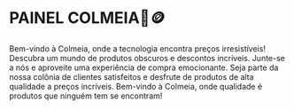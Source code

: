# PAINEL COLMEIA🌻🪙

Bem-vindo à Colmeia, onde a tecnologia encontra preços irresistíveis! 
Descubra um mundo de produtos obscuros e descontos incríveis.
Junte-se a nós e aproveite uma experiência de compra emocionante.
Seja parte da nossa colônia de clientes satisfeitos
e desfrute de produtos de alta qualidade a preços incríveis.
Bem-vindo à Colmeia, onde qualidade é produtos que ninguém tem se encontram!

